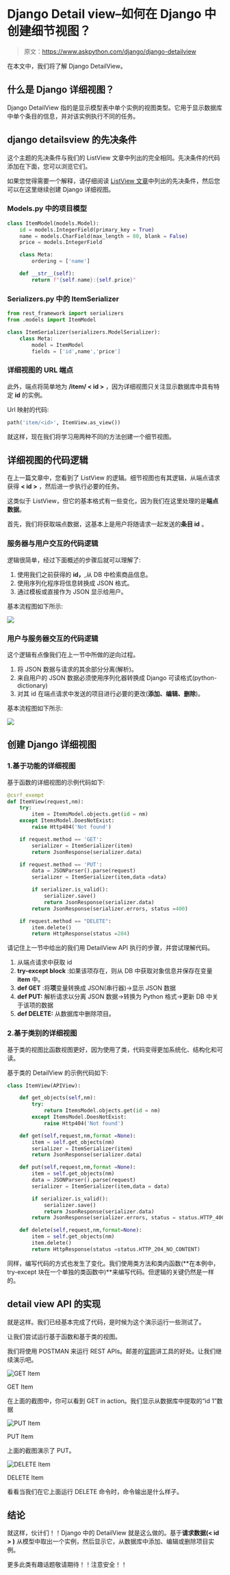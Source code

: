 # Django Detail view–如何在 Django 中创建细节视图？

> 原文：<https://www.askpython.com/django/django-detailview>

在本文中，我们将了解 Django DetailView。

## 什么是 Django 详细视图？

Django DetailView 指的是显示模型表中单个实例的视图类型。它用于显示数据库中单个条目的信息，并对该实例执行不同的任务。

## django detailsview 的先决条件

这个主题的先决条件与我们的 ListView 文章中列出的完全相同。先决条件的代码添加在下面，您可以浏览它们。

如果您觉得需要一个解释，请仔细阅读 [ListView 文章](https://www.askpython.com/django/django-listview)中列出的先决条件，然后您可以在这里继续创建 Django 详细视图。

### Models.py 中的项目模型

```py
class ItemModel(models.Model):
    id = models.IntegerField(primary_key = True)
    name = models.CharField(max_length = 80, blank = False)
    price = models.IntegerField

    class Meta:
        ordering = ['name']

    def __str__(self):
        return f"{self.name}:{self.price}"

```

### Serializers.py 中的 ItemSerializer

```py
from rest_framework import serializers
from .models import ItemModel

class ItemSerializer(serializers.ModelSerializer):
    class Meta:
        model = ItemModel
        fields = ['id',name','price']

```

### 详细视图的 URL 端点

此外，端点将简单地为 **/item/ < id >** ，因为详细视图只关注显示数据库中具有特定 **id** 的实例。

Url 映射的代码:

```py
path('item/<id>', ItemView.as_view())

```

就这样，现在我们将学习用两种不同的方法创建一个细节视图。

## 详细视图的代码逻辑

在上一篇文章中，您看到了 ListView 的逻辑。细节视图也有其逻辑，从端点请求获得 **< id >** ，然后进一步执行必要的任务。

这类似于 ListView，但它的基本格式有一些变化，因为我们在这里处理的是**端点数据**。

首先，我们将获取端点数据，这基本上是用户将随请求一起发送的**条目 id** 。

### **服务器与用户交互的代码逻辑**

逻辑很简单，经过下面概述的步骤后就可以理解了:

1.  使用我们之前获得的 **id，**,从 DB 中检索商品信息。
2.  使用序列化程序将信息转换成 JSON 格式。
3.  通过模板或直接作为 JSON 显示给用户。

基本流程图如下所示:

![](img/1101b1000620ccf9003bedbbc6158745.png)

### 用户与服务器交互的代码逻辑

这个逻辑有点像我们在上一节中所做的逆向过程。

1.  将 JSON 数据与请求的其余部分分离(解析)。
2.  来自用户的 JSON 数据必须使用序列化器转换成 Django 可读格式(python-dictionary)
3.  对其 id 在端点请求中发送的项目进行必要的更改(**添加、编辑、删除**)。

基本流程图如下所示:

![](img/e8ffcdcbe39ad84b5083cc7d3e494ce6.png)

## **创建 Django 详细视图**

### 1.**基于功能的详细视图**

基于函数的详细视图的示例代码如下:

```py
@csrf_exempt
def ItemView(request,nm):
    try: 
        item = ItemsModel.objects.get(id = nm)
    except ItemsModel.DoesNotExist:
        raise Http404('Not found')

    if request.method == 'GET':
        serializer = ItemSerializer(item)
        return JsonResponse(serializer.data)

    if request.method == 'PUT':
        data = JSONParser().parse(request)
        serializer = ItemSerializer(item,data =data)

        if serializer.is_valid():
            serializer.save()
            return JsonResponse(serializer.data)
        return JsonResponse(serializer.errors, status =400)

    if request.method == "DELETE":
        item.delete()
        return HttpResponse(status =204)

```

请记住上一节中给出的我们用 DetailView API 执行的步骤，并尝试理解代码。

1.  从端点请求中获取 id
2.  **try-except block** :如果该项存在，则从 DB 中获取对象信息并保存在变量 **item** 中。
3.  **def GET** :将**项**变量转换成 JSON(串行器)→显示 JSON 数据
4.  **def PUT:** 解析请求以分离 JSON 数据→转换为 Python 格式→更新 DB 中关于该项的数据
5.  **def DELETE:** 从数据库中删除项目。

### 2.**基于类别的详细视图**

基于类的视图比函数视图更好，因为使用了类，代码变得更加系统化、结构化和可读。

基于类的 DetailView 的示例代码如下:

```py
class ItemView(APIView):

    def get_objects(self,nm):
        try: 
            return ItemsModel.objects.get(id = nm)
        except ItemsModel.DoesNotExist:
            raise Http404('Not found')

    def get(self,request,nm,format =None):
        item = self.get_objects(nm)
        serializer = ItemSerializer(item)
        return JsonResponse(serializer.data)

    def put(self,request,nm,format =None):
        item = self.get_objects(nm)
        data = JSONParser().parse(request)
        serializer = ItemSerializer(item,data = data)

        if serializer.is_valid():
            serializer.save()
            return JsonResponse(serializer.data)
        return JsonResponse(serializer.errors, status = status.HTTP_400_BAD_REQUEST)

    def delete(self,request,nm,format=None):
        item = self.get_objects(nm)
        item.delete()
        return HttpResponse(status =status.HTTP_204_NO_CONTENT)

```

同样，编写代码的方式也发生了变化。我们使用类方法和类内函数(**在本例中，try-except 块在一个单独的类函数中)**来编写代码。但逻辑的关键仍然是一样的。

## **detail view API 的实现**

就是这样。我们已经基本完成了代码，是时候为这个演示运行一些测试了。

让我们尝试运行基于函数和基于类的视图。

我们将使用 POSTMAN 来运行 REST APIs。邮差的[官网](https://www.postman.com/api-platform/meet-postman)讲工具的好处。让我们继续演示吧。

![GET Item ](img/a1953472c352e4a0511f21ad71d426fb.png)

GET Item

在上面的截图中，你可以看到 GET in action。我们显示从数据库中提取的“id 1”数据

![PUT Item ](img/99a8967dfde1bd1ddb3c157df6cadff9.png)

PUT Item

上面的截图演示了 PUT。

![DELETE Item ](img/2c38a46898050813f2e794f27d6e2f4b.png)

DELETE Item

看看当我们在它上面运行 DELETE 命令时，命令输出是什么样子。

## **结论**

就这样，伙计们！！Django 中的 DetailView 就是这么做的。基于**请求数据(< id > )** 从模型中取出一个实例，然后显示它，从数据库中添加、编辑或删除项目实例。

更多此类有趣话题敬请期待！！注意安全！！